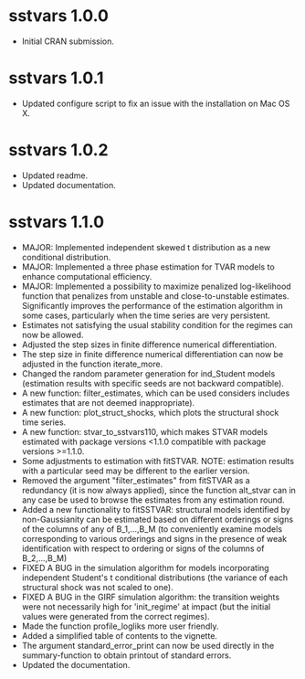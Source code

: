 # sstvars 1.0.0

* Initial CRAN submission.

# sstvars 1.0.1

* Updated configure script to fix an issue with the installation on Mac OS X.

# sstvars 1.0.2

* Updated readme.
* Updated documentation.

# sstvars 1.1.0

* MAJOR: Implemented independent skewed t distribution as a new conditional distribution.
* MAJOR: Implemented a three phase estimation for TVAR models to enhance computational efficiency.
* MAJOR: Implemented a possibility to maximize penalized log-likelihood function that penalizes from unstable and close-to-unstable estimates.
  Significantly improves the performance of the estimation algorithm in some cases, particularly when the time series are very persistent. 
* Estimates not satisfying the usual stability condition for the regimes can now be allowed. 
* Adjusted the step sizes in finite difference numerical differentiation. 
* The step size in finite difference numerical differentiation can now be adjusted in the function iterate_more.
* Changed the random parameter generation for ind_Student models (estimation results with specific seeds are not backward compatible).
* A new function: filter_estimates, which can be used considers includes estimates that are not deemed inappropriate).
* A new function: plot_struct_shocks, which plots the structural shock time series. 
* A new function: stvar_to_sstvars110, which makes STVAR models estimated with package versions <1.1.0 compatible with package versions >=1.1.0.
* Some adjustments to estimation with fitSTVAR. NOTE: estimation results with a particular seed may be different to the earlier version. 
* Removed the argument "filter_estimates" from fitSTVAR as a redundancy (it is now always applied), since the function alt_stvar can in
  any case be used to browse the estimates from any estimation round. 
* Added a new functionality to fitSSTVAR: structural models identified by non-Gaussianity can be estimated based on different orderings
  or signs of the columns of any of B_1,...,B_M (to conveniently examine models corresponding to various orderings and signs in the presence
  of weak identification with respect to ordering or signs of the columns of B_2,...,B_M)
* FIXED A BUG in the simulation algorithm for models incorporating independent Student's t conditional distributions
  (the variance of each structural shock was not scaled to one). 
* FIXED A BUG in the GIRF simulation algorithm: the transition weights were not necessarily high for 'init_regime' at impact (but
  the initial values were generated from the correct regimes).
* Made the function profile_logliks more user friendly. 
* Added a simplified table of contents to the vignette. 
* The argument standard_error_print can now be used directly in the summary-function to obtain printout of standard errors. 
* Updated the documentation. 
